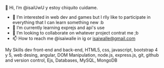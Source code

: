 👋 Hi, I’m @isaiUwU y estoy chiquito cuidame.

- 👀 I’m interested in web dev and games but I rlly like to participate in everything that I can learn something new :b
- 🌱 I’m currently learning exprejs and api's use
- 💞️ I’m looking to collaborate on whatever project contrat me ;b
- 📫 How to reach me @isaiwalle in ig or isaiwalle@gmail.com

 My Skills
dev front-end and back-end, 
HTML5, 
css, 
javascript, 
bootstrap 4 y 5, 
web desing, 
angular,
DOM Manipulation, 
node.js, 
express.js,
git, 
github and version control, 
Ejs, 
Databases, 
MySQL, 
MongoDB
